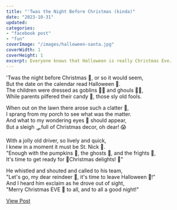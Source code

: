 ```yaml
---
title: "'Twas the Night Before Christmas (kinda)"
date: "2023-10-31"
updated: 
categories: 
- "facebook post"
- "fun"
coverImage: "/images/halloween-santa.jpg"
coverWidth: 1
coverHeight: 1
excerpt: Everyone knows that Halloween is really Christmas Eve.
---
```


'Twas the night before Christmas 🎄, or so it would seem,  
But the date on the calendar read Halloween 🎃.  
The children were dressed as goblins 🧟‍♂️ and ghouls 🧟‍♀️,  
While parents pilfered their candy 🍬, those sly old fools.  

When out on the lawn there arose such a clatter 🎅,  
I sprang from my porch to see what was the matter.  
And what to my wondering eyes 👀 should appear,  
But a sleigh 🛷full of Christmas decor, oh dear! 😱

With a jolly old driver, so lively and quick,  
I knew in a moment it must be St. Nick 🎅.  
"Enough with the pumpkins 🎃, the ghosts 👻, and the frights 👹,  
It's time to get ready for 🎄Christmas delights! 🍭”

He whistled and shouted and called to his team,  
"Let's go, my dear reindeer 🦌, it's time to leave Halloween 🎃!"  
And I heard him exclaim as he drove out of sight,  
"Merry Christmas EVE 🎄 to all, and to all a good night!"   

<a href="https://www.facebook.com/photo/?fbid=10106713073713683&set=a.10100880648226113" target="_blank" class="button facebook">View Post</a>